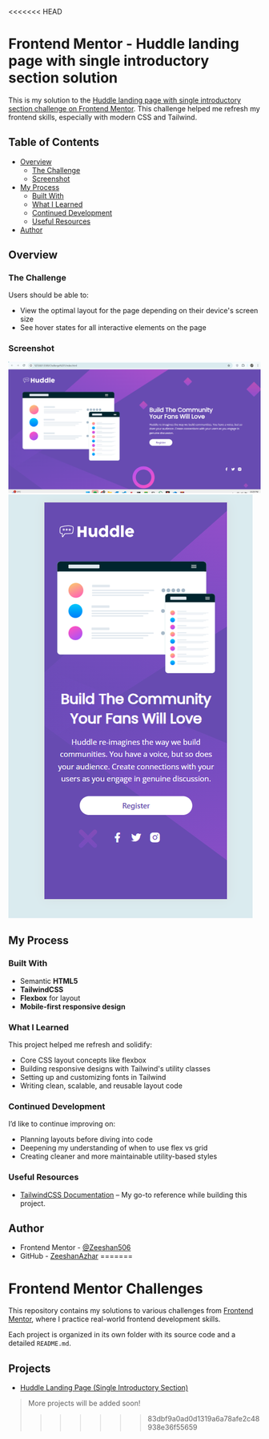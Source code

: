 <<<<<<< HEAD
# Frontend Mentor - Huddle landing page with single introductory section solution

This is my solution to the [Huddle landing page with single introductory section challenge on Frontend Mentor](https://www.frontendmentor.io/challenges/huddle-landing-page-with-a-single-introductory-section-B_2Wvxgi0). This challenge helped me refresh my frontend skills, especially with modern CSS and Tailwind.

## Table of Contents

- [Overview](#overview)
  - [The Challenge](#the-challenge)
  - [Screenshot](#screenshot)
- [My Process](#my-process)
  - [Built With](#built-with)
  - [What I Learned](#what-i-learned)
  - [Continued Development](#continued-development)
  - [Useful Resources](#useful-resources)
- [Author](#author)

## Overview

### The Challenge

Users should be able to:

- View the optimal layout for the page depending on their device's screen size
- See hover states for all interactive elements on the page

### Screenshot

![Screenshot of the project](./images/Desktop_sc.png)
![Screenshot for phone](./images/Phone_sc.png)

## My Process

### Built With

- Semantic **HTML5**
- **TailwindCSS**
- **Flexbox** for layout
- **Mobile-first responsive design**

### What I Learned

This project helped me refresh and solidify:

- Core CSS layout concepts like flexbox
- Building responsive designs with Tailwind's utility classes
- Setting up and customizing fonts in Tailwind
- Writing clean, scalable, and reusable layout code

### Continued Development

I’d like to continue improving on:

- Planning layouts before diving into code
- Deepening my understanding of when to use flex vs grid
- Creating cleaner and more maintainable utility-based styles

### Useful Resources

- [TailwindCSS Documentation](https://tailwindcss.com/docs) – My go-to reference while building this project.

## Author

- Frontend Mentor - [@Zeeshan506](https://www.frontendmentor.io/profile/Zeeshan506)
- GitHub - [ZeeshanAzhar](https://github.com/Zeeshan506)
=======
# Frontend Mentor Challenges

This repository contains my solutions to various challenges from [Frontend Mentor](https://www.frontendmentor.io/), where I practice real-world frontend development skills.

Each project is organized in its own folder with its source code and a detailed `README.md`.

## Projects

- [Huddle Landing Page (Single Introductory Section)](./huddle-landing-page/README.md)

> More projects will be added soon!
>>>>>>> 83dbf9a0ad0d1319a6a78afe2c48938e36f55659
